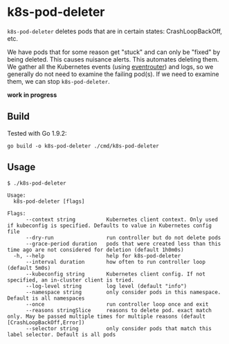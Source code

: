 # k8s-pod-deleter

`k8s-pod-deleter` deletes pods that are in certain states: CrashLoopBackOff, etc.

We have pods that for some reason get "stuck" and can only be "fixed" by being
deleted. This causes nuisance alerts. This automates deleting them.  We gather
all the Kubernetes events (using [eventrouter](https://github.com/heptiolabs/eventrouter)) and logs, so we generally
do not need to examine the failing pod(s). If we need to examine them, we can
stop `k8s-pod-deleter`.

**work in progress**

## Build

Tested with Go 1.9.2:

```shell
go build -o k8s-pod-deleter ./cmd/k8s-pod-deleter
```

## Usage

```shell
$ ./k8s-pod-deleter

Usage:
  k8s-pod-deleter [flags]

Flags:
      --context string          Kubernetes client context. Only used if kubeconfig is specified. Defaults to value in Kubernetes config file
      --dry-run                 run controller but do not delete pods
      --grace-period duration   pods that were created less than this time ago are not considered for deletion (default 1h0m0s)
  -h, --help                    help for k8s-pod-deleter
      --interval duration       how often to run controller loop (default 5m0s)
      --kubeconfig string       Kubernetes client config. If not specified, an in-cluster client is tried.
      --log-level string        log level (default "info")
      --namespace string        only consider pods in this namespace. Default is all namespaces
      --once                    run controller loop once and exit
      --reasons stringSlice     reasons to delete pod. exact match only. May be passed multiple times for multiple reasons (default [CrashLoopBackOff,Error])
      --selector string         only consider pods that match this label selector. Default is all pods
```